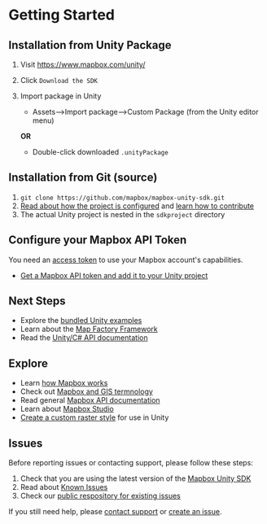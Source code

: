 # Getting Started

## Installation from Unity Package

1. Visit https://www.mapbox.com/unity/

2. Click `Download the SDK`

3. Import package in Unity

   - Assets—>Import package—>Custom Package (from the Unity editor menu) 

    **OR**

   - Double-click downloaded `.unityPackage`

## Installation from Git (source)

1. `git clone https://github.com/mapbox/mapbox-unity-sdk.git`
2. [Read about how the project is configured](https://github.com/mapbox/mapbox-unity-sdk/blob/develop/README.md) and [learn how to contribute](https://github.com/mapbox/mapbox-unity-sdk/blob/develop/CONTRIBUTING.md)
3. The actual Unity project is nested in the `sdkproject` directory

## Configure your Mapbox API Token

You need an [access token](https://www.mapbox.com/help/define-access-token) to use your Mapbox account's capabilities. 

- [Get a Mapbox API token and add it to your Unity project](01-mapbox-api-token.md)

## Next Steps

- Explore the [bundled Unity examples](03-examples.md)
- Learn about the [Map Factory Framework](06-map-factory-framework.md)
- Read the [Unity/C# API documentation](https://www.mapbox.com/mapbox-unity-sdk/api/)

## Explore

- Learn [how Mapbox works](https://www.mapbox.com/help/how-mapbox-works/)
- Check out [Mapbox and GIS termnology](https://www.mapbox.com/help/glossary/)
- Read general [Mapbox API documentation](https://www.mapbox.com/api-documentation/)
- Learn about [Mapbox Studio](https://www.mapbox.com/help/studio-manual/)
- [Create a custom raster style](https://www.mapbox.com/help/create-a-custom-style/) for use in Unity

## Issues

Before reporting issues or contacting support, please follow these steps:

1. Check that you are using the latest version of the [Mapbox Unity SDK](05-changelog.md)
2. Read about [Known Issues](02-known-issues.md)
3. Check our [public respository for existing issues](https://github.com/mapbox/mapbox-unity-sdk/issues)



If you still need help, please [contact support](https://www.mapbox.com/contact/) or [create an issue](https://github.com/mapbox/mapbox-unity-sdk/issues).